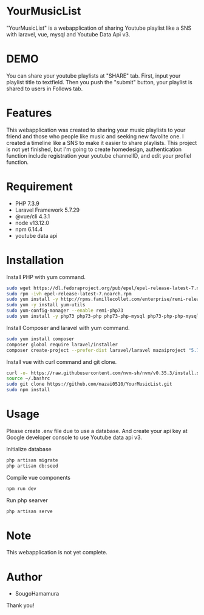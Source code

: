 # YourMusicList
 
"YourMusicList" is a webapplication of sharing Youtube playlist like a SNS with laravel, vue, mysql and Youtube Data Api v3.
 
# DEMO
 
You can share your youtube playlists at "SHARE" tab. First, input your playlist title to textfield. Then you push the "submit" button, your playlist is shared to users in Follows tab.

# Features
 
This webapplication was created to sharing your music playlists to your friend and those who people like music and seeking new favolite one. I created a timeline like a SNS to make it easier to share playlists. This project is not yet finished, but I'm going to create homedesign, authentication function include registration your youtube channelID, and edit your profiel function. 

# Requirement
 
* PHP 7.3.9
* Laravel Framework 5.7.29
* @vue/cli 4.3.1
* node v13.12.0
* npm 6.14.4
* youtube data api
 
# Installation
 
Install PHP with yum command.
 
```bash
sudo wget https://dl.fedoraproject.org/pub/epel/epel-release-latest-7.noarch.rpm
sudo rpm -ivh epel-release-latest-7.noarch.rpm
sudo yum install -y http://rpms.famillecollet.com/enterprise/remi-release-7.rpm
sudo yum -y install yum-utils
sudo yum-config-manager --enable remi-php73
sudo yum install -y php73 php73-php php73-php-mysql php73-php-php-mysqlnd php73-php-bcmath php73-php-ctype php73-php-json php73-php-mbstring php73-php-openssl php73-php-PDO php73-php-tokenizer php73-php-xml gcc
```

Install Composer and laravel with yum command.

```bash
sudo yum install composer
composer global require laravel/installer
composer create-project --prefer-dist laravel/laravel mazaiproject "5.7.*"
```

Install vue with  curl command and git clone.

```bash
curl -o- https://raw.githubusercontent.com/nvm-sh/nvm/v0.35.3/install.sh | bash
source ~/.bashrc
sudo git clone https://github.com/mazai0510/YourMusicList.git
sudo npm install
```



# Usage
 
Please create .env file due to use a database.
And create your api key at Google developer console to use Youtube data api v3.

Initialize database

```bash
php artisan migrate
php artisan db:seed
```
 
Compile vue components
 
```bash
npm run dev
```

Run php searver

```bash
php artisan serve
```


 
# Note
 
This webapplication is not yet complete.
 
# Author
 
* SougoHamamura

Thank you!